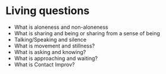 # Living questions

* What is aloneness and non-aloneness
* What is sharing and being or sharing from a sense of being
* Talking/Speaking and silence
* What is movement and stillness?
* What is asking and knowing?
* What is approaching and waiting?
* What is Contact Improv?
